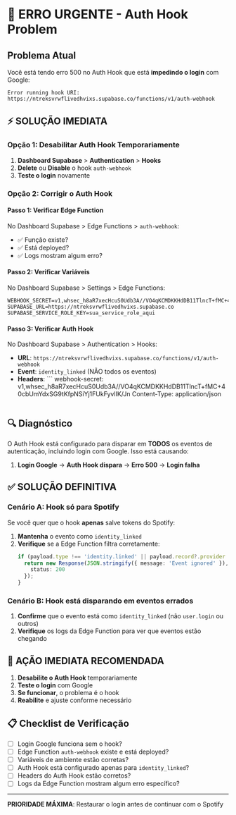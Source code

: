 # 🚨 ERRO URGENTE - Auth Hook Problem

## Problema Atual

Você está tendo erro 500 no Auth Hook que está **impedindo o login** com Google:

```
Error running hook URI: https://ntreksvrwflivedhvixs.supabase.co/functions/v1/auth-webhook
```

## ⚡ SOLUÇÃO IMEDIATA

### Opção 1: Desabilitar Auth Hook Temporariamente
1. **Dashboard Supabase** > **Authentication** > **Hooks**
2. **Delete** ou **Disable** o hook `auth-webhook`
3. **Teste o login** novamente

### Opção 2: Corrigir o Auth Hook

#### Passo 1: Verificar Edge Function
No Dashboard Supabase > Edge Functions > `auth-webhook`:
- ✅ Função existe?
- ✅ Está deployed?
- ✅ Logs mostram algum erro?

#### Passo 2: Verificar Variáveis
No Dashboard Supabase > Settings > Edge Functions:
```
WEBHOOK_SECRET=v1,whsec_h8aR7xecHcuS0Udb3A//VO4qKCMDKKHdDB11TlncT+fMC+40cbUmYdxSG9tKfpNSiYj1FUkFyvlIK/Jn
SUPABASE_URL=https://ntreksvrwflivedhvixs.supabase.co
SUPABASE_SERVICE_ROLE_KEY=sua_service_role_aqui
```

#### Passo 3: Verificar Auth Hook
No Dashboard Supabase > Authentication > Hooks:
- **URL**: `https://ntreksvrwflivedhvixs.supabase.co/functions/v1/auth-webhook`
- **Event**: `identity_linked` (NÃO todos os eventos)
- **Headers**:  ```
  webhook-secret: v1,whsec_h8aR7xecHcuS0Udb3A//VO4qKCMDKKHdDB11TlncT+fMC+40cbUmYdxSG9tKfpNSiYj1FUkFyvlIK/Jn
  Content-Type: application/json
  ```

## 🔍 Diagnóstico

O Auth Hook está configurado para disparar em **TODOS** os eventos de autenticação, incluindo login com Google. Isso está causando:

1. **Login Google** → **Auth Hook dispara** → **Erro 500** → **Login falha**

## ✅ SOLUÇÃO DEFINITIVA

### Cenário A: Hook só para Spotify
Se você quer que o hook **apenas** salve tokens do Spotify:

1. **Mantenha** o evento como `identity_linked`
2. **Verifique** se a Edge Function filtra corretamente:
   ```typescript
   if (payload.type !== 'identity.linked' || payload.record?.provider !== 'spotify') {
     return new Response(JSON.stringify({ message: 'Event ignored' }), {
       status: 200
     });
   }
   ```

### Cenário B: Hook está disparando em eventos errados
1. **Confirme** que o evento está como `identity_linked` (não `user.login` ou outros)
2. **Verifique** os logs da Edge Function para ver que eventos estão chegando

## 🚨 AÇÃO IMEDIATA RECOMENDADA

1. **Desabilite o Auth Hook** temporariamente
2. **Teste o login** com Google
3. **Se funcionar**, o problema é o hook
4. **Reabilite** e ajuste conforme necessário

## 📋 Checklist de Verificação

- [ ] Login Google funciona sem o hook?
- [ ] Edge Function `auth-webhook` existe e está deployed?
- [ ] Variáveis de ambiente estão corretas?
- [ ] Auth Hook está configurado apenas para `identity_linked`?
- [ ] Headers do Auth Hook estão corretos?
- [ ] Logs da Edge Function mostram algum erro específico?

---

**PRIORIDADE MÁXIMA**: Restaurar o login antes de continuar com o Spotify
